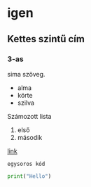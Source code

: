 # igen
## Kettes szintű cím
### 3-as


sima szöveg.

- alma
- körte
- szilva

Számozott lista
1. első
2. második

[link](https://acsjszki.hu)

`egysoros kód`

```python
print("Hello")
